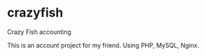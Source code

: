 # crazyfish
Crazy Fish accounting

This is an account project for my friend. 
Using PHP, MySQL, Nginx.
